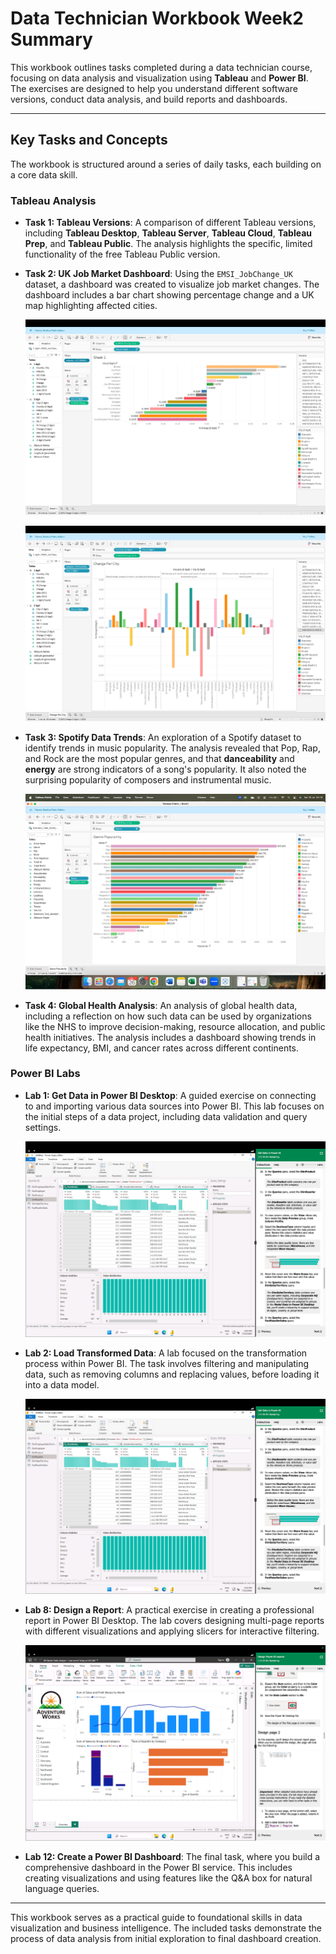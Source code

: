 # Data Technician Workbook Week2 Summary

This workbook outlines tasks completed during a data technician course, focusing on data analysis and visualization using **Tableau** and **Power BI**. The exercises are designed to help you understand different software versions, conduct data analysis, and build reports and dashboards.

---

## **Key Tasks and Concepts**

The workbook is structured around a series of daily tasks, each building on a core data skill.

### **Tableau Analysis**

* **Task 1: Tableau Versions**: A comparison of different Tableau versions, including **Tableau Desktop**, **Tableau Server**, **Tableau Cloud**, **Tableau Prep**, and **Tableau Public**. The analysis highlights the specific, limited functionality of the free Tableau Public version.
* **Task 2: UK Job Market Dashboard**: Using the `EMSI_JobChange_UK` dataset, a dashboard was created to visualize job market changes. The dashboard includes a bar chart showing percentage change and a UK map highlighting affected cities.

  ![Tableau_Chart](Images/Tableau_Chart.png)

  ![Tableau](Images/Tableau.png)

* **Task 3: Spotify Data Trends**: An exploration of a Spotify dataset to identify trends in music popularity. The analysis revealed that Pop, Rap, and Rock are the most popular genres, and that **danceability** and **energy** are strong indicators of a song's popularity. It also noted the surprising popularity of composers and instrumental music.

  ![Tableau_Analytics_Chart](Images/Tableau_Analytics_Chart.png)

* **Task 4: Global Health Analysis**: An analysis of global health data, including a reflection on how such data can be used by organizations like the NHS to improve decision-making, resource allocation, and public health initiatives. The analysis includes a dashboard showing trends in life expectancy, BMI, and cancer rates across different continents.

### **Power BI Labs**

* **Lab 1: Get Data in Power BI Desktop**: A guided exercise on connecting to and importing various data sources into Power BI. This lab focuses on the initial steps of a data project, including data validation and query settings.

  ![PowerBI_Chart](Images/PowerBI_Chart.png)

* **Lab 2: Load Transformed Data**: A lab focused on the transformation process within Power BI. The task involves filtering and manipulating data, such as removing columns and replacing values, before loading it into a data model.

  ![PowerBI_Chart](Images/PowerBI_Chart.png)

* **Lab 8: Design a Report**: A practical exercise in creating a professional report in Power BI Desktop. The lab covers designing multi-page reports with different visualizations and applying slicers for interactive filtering.

  ![PowerBI_Practice](Images/PowerBI_Practice.png)

* **Lab 12: Create a Power BI Dashboard**: The final task, where you build a comprehensive dashboard in the Power BI service. This includes creating visualizations and using features like the Q&A box for natural language queries.

---

This workbook serves as a practical guide to foundational skills in data visualization and business intelligence. The included tasks demonstrate the process of data analysis from initial exploration to final dashboard creation.
